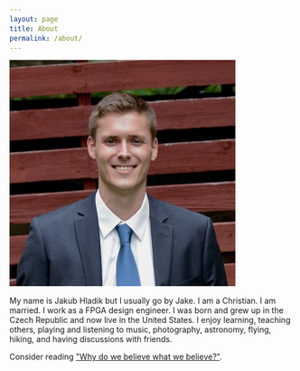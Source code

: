 ```yaml
---
layout: page
title: About
permalink: /about/
---
```


![This is I.](/assets/about/0.jpg)

My name is Jakub Hladik but I usually go by Jake. I am a Christian. I am married. I work as a FPGA design engineer. I was born and grew up in the Czech Republic and now live in the United States. I enjoy learning, teaching others, playing and listening to music, photography, astronomy, flying, hiking, and having discussions with friends.

Consider reading ["Why do we believe what we believe?"](/believe/).